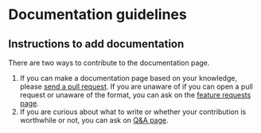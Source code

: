 # Documentation guidelines

## Instructions to add documentation

There are two ways to contribute to the documentation page.
1. If you can make a documentation page based on your knowledge, please [send a pull request](https://github.com/autowarefoundation/autoware-documentation/pulls). If you are unaware of if you can open a pull request or unaware of the format, you can ask on the [feature requests page](https://github.com/autowarefoundation/autoware/discussions/categories/feature-requests).
2. If you are curious about what to write or whether your contribution is worthwhile or not, you can ask on [Q&A page](https://github.com/autowarefoundation/autoware/discussions/categories/q-a).
